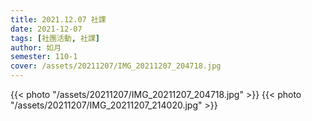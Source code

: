 ```yaml
---
title: 2021.12.07 社課
date: 2021-12-07
tags: [社團活動, 社課]
author: 如月
semester: 110-1
cover: /assets/20211207/IMG_20211207_204718.jpg
---
```


{{< photo "/assets/20211207/IMG_20211207_204718.jpg" >}}
{{< photo "/assets/20211207/IMG_20211207_214020.jpg" >}}

